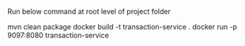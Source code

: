 Run below command at root level of project folder



mvn clean package
docker build -t transaction-service . 
docker run -p 9097:8080 transaction-service